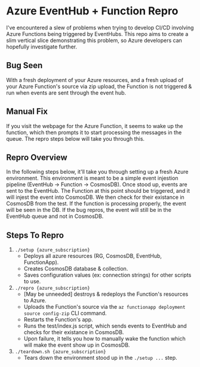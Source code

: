 # Azure EventHub + Function Repro  
I've encountered a slew of problems when trying to develop CI/CD involving Azure Functions being triggered by EventHubs. This repo aims to create a slim vertical slice demonstrating this problem, so Azure developers can hopefully investigate further.  

## Bug Seen  
With a fresh deployment of your Azure resources, and a fresh upload of your Azure Function's source via zip upload, the Function is not triggered & run when events are sent through the event hub.  

## Manual Fix  
If you visit the webpage for the Azure Function, it seems to wake up the function, which then prompts it to start processing the messages in the queue. The repro steps below will take you through this.  

## Repro Overview  
In the following steps below, it'll take you through setting up a fresh Azure environment. This environment is meant to be a simple event injestion pipeline (EventHub -> Function -> CosmosDB). Once stood up, events are sent to the EventHub. The Function at this point should be triggered, and it will injest the event into CosmosDB. We then check for their existance in CosmosDB from the test. If the function is processing properly, the event will be seen in the DB. If the bug repros, the event will still be in the EventHub queue and not in CosmosDB.  

## Steps To Repro  
1. `./setup {azure_subscription}`  
    * Deploys all azure resources (RG, CosmosDB, EventHub, FunctionApp).  
    * Creates CosmosDB database & collection.  
    * Saves configuration values (ex: connection strings) for other scripts to use.  
2. `./repro {azure_subscription}`  
    * [May be unneeded] destroys & redeploys the Function's resources to Azure.  
    * Uploads the Function's source via the `az functionapp deployment source config-zip` CLI command.  
    * Restarts the Function's app.  
    * Runs the test/index.js script, which sends events to EventHub and checks for their existance in CosmosDB.  
    * Upon failure, it tells you how to manually wake the function which will make the event show up in CosmosDB.  
3. `./teardown.sh {azure_subscription}`  
    * Tears down the environment stood up in the `./setup ...` step.  
